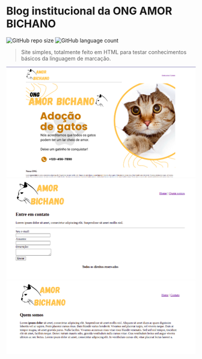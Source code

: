 # Blog institucional da ONG AMOR BICHANO

![GitHub repo size](https://img.shields.io/github/repo-size/iuricode/README-template?style=for-the-badge)
![GitHub language count](https://img.shields.io/github/languages/count/iuricode/README-template?style=for-the-badge)

> Site simples, totalmente feito em HTML para testar conhecimentos básicos da linguagem de marcação.

<img src="prints/index.png">
<img src="prints/contato.png">
<img src="prints/quemsomos.png">
